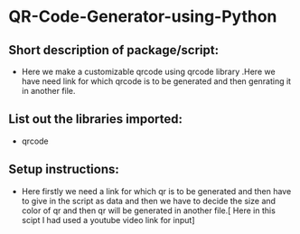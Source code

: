# QR-Code-Generator-using-Python


## Short description of package/script: 
- Here we make a customizable qrcode using qrcode library .Here we have need link for which qrcode is to be generated and then genrating it in another file.

## List out the libraries imported: 
- qrcode

## Setup instructions:
- Here firstly we need a link for which qr is to be generated and then have to give in the script as data and then we have to decide the size and color of qr
and then qr will be generated in another file.[ Here in this scipt I  had used a youtube video link for input]
 
